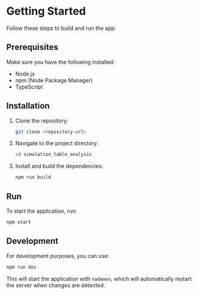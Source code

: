 # Getting Started

Follow these steps to build and run the app.

## Prerequisites

Make sure you have the following installed:

- Node.js
- npm (Node Package Manager)
- TypeScript

## Installation

1. Clone the repository:
   ```sh
   git clone <repository-url>
   ```
2. Navigate to the project directory:
   ```sh
   cd simulation_table_analysis
   ```
3. Install and build the dependencies:
   ```sh
   npm run build
   ```

## Run

To start the application, run:

```sh
npm start
```

## Development

For development purposes, you can use:

```sh
npm run dev
```

This will start the application with `nodemon`, which will automatically restart the server when changes are detected.
